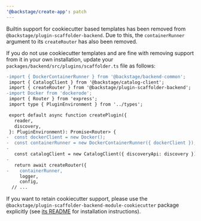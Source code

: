 ```yaml
---
'@backstage/create-app': patch
---
```


Builtin support for cookiecutter based templates has been removed from `@backstage/plugin-scaffolder-backend`. Due to this, the `containerRunner` argument to its `createRouter` has also been removed.

If you do not use cookiecutter templates and are fine with removing support from it in your own installation, update your `packages/backend/src/plugins/scaffolder.ts` file as follows:

```diff
-import { DockerContainerRunner } from '@backstage/backend-common';
 import { CatalogClient } from '@backstage/catalog-client';
 import { createRouter } from '@backstage/plugin-scaffolder-backend';
-import Docker from 'dockerode';
 import { Router } from 'express';
 import type { PluginEnvironment } from '../types';

 export default async function createPlugin({
   reader,
   discovery,
 }: PluginEnvironment): Promise<Router> {
-  const dockerClient = new Docker();
-  const containerRunner = new DockerContainerRunner({ dockerClient });
-
   const catalogClient = new CatalogClient({ discoveryApi: discovery });
-
   return await createRouter({
-    containerRunner,
     logger,
     config,
  // ...
```

If you want to retain cookiecutter support, please use the `@backstage/plugin-scaffolder-backend-module-cookiecutter` package explicitly (see [its README](https://github.com/backstage/backstage/tree/master/plugins/scaffolder-backend-module-cookiecutter) for installation instructions).
